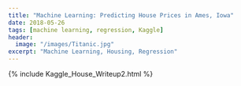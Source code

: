 ```yaml
---
title: "Machine Learning: Predicting House Prices in Ames, Iowa"
date: 2018-05-26
tags: [machine learning, regression, Kaggle]
header:
  image: "/images/Titanic.jpg"
excerpt: "Machine Learning, Housing, Regression"
---
```


{% include Kaggle_House_Writeup2.html %}
